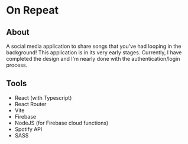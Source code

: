 # On Repeat

## About

A social media application to share songs that you've had looping in the background! This application is in its very early stages. Currently, I have completed the design and I'm nearly done with the authentication/login process.

## Tools

- React (with Typescript)
- React Router
- Vite
- Firebase
- NodeJS (for Firebase cloud functions)
- Spotify API
- SASS
